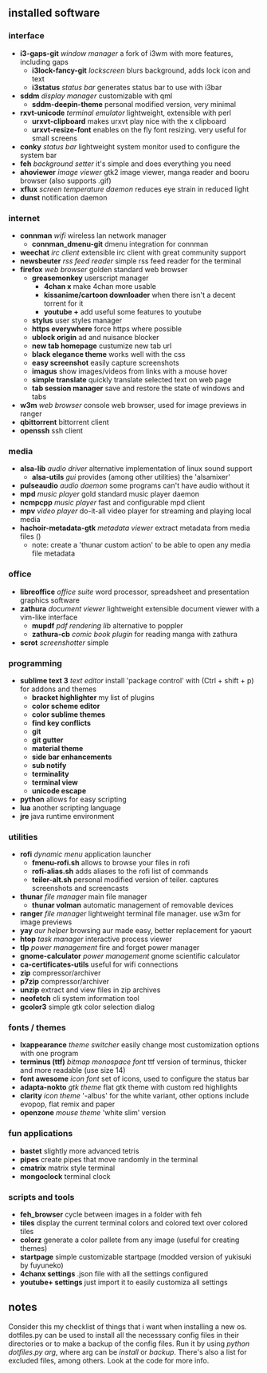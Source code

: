 ## installed software


### interface
+ **i3-gaps-git** _window manager_  a fork of i3wm with more features, including gaps
  + **i3lock-fancy-git**  _lockscreen_  blurs background, adds lock icon and text
  + **i3status** _status bar_  generates status bar to use with i3bar
+ **sddm** _display manager_  customizable with qml
  + **sddm-deepin-theme**  personal modified version, very minimal
+ **rxvt-unicode** _terminal emulator_  lightweight, extensible with perl
  + **urxvt-clipboard**  makes urxvt play nice with the x clipboard
  + **urxvt-resize-font**  enables on the fly font resizing.  very useful for small screens
+ **conky** _status bar_ lightweight system monitor used to configure the system bar
+ **feh** _background setter_  it's simple and does everything you need
+ **ahoviewer** _image viewer_  gtk2 image viewer, manga reader and booru browser (also supports .gif)
+ **xflux** _screen temperature daemon_  reduces eye strain in reduced light
+ **dunst**  notification daemon

### internet
+ **connman** _wifi_  wireless lan network manager
  + **connman_dmenu-git**  dmenu integration for connman
+ **weechat** _irc client_  extensible irc client with great community support
+ **newsbeuter** _rss feed reader_  simple rss feed reader for the terminal
+ **firefox** _web browser_  golden standard web browser
  + **greasemonkey**  userscript manager
    + **4chan x**  make 4chan more usable
    + **kissanime/cartoon downloader**  when there isn't a decent torrent for it
    + **youtube +**  add useful some features to youtube
  + **stylus**  user styles manager
  + **https everywhere**  force https where possible
  + **ublock origin**  ad and nuisance blocker
  + **new tab homepage**  custumize new tab url
  + **black elegance theme**  works well with the css
  + **easy screenshot**  easily capture screenshots
  + **imagus**  show images/videos from links with a mouse hover
  + **simple translate**  quickly translate selected text on web page
  + **tab session manager**  save and restore the state of windows and tabs
+ **w3m** _web browser_  console web browser, used for image previews in ranger
+ **qbittorrent**  bittorrent client
+ **openssh**  ssh client

### media
+ **alsa-lib** _audio driver_  alternative implementation of linux sound support
  + **alsa-utils** _gui_  provides (among other utilities) the 'alsamixer'
+ **pulseaudio** _audio daemon_  some programs can't have audio without it
+ **mpd** _music player_  gold standard music player daemon
+ **ncmpcpp** _music player_  fast and configurable mpd client
+ **mpv** _video player_  do-it-all video player for streaming and playing local media
+ **hachoir-metadata-gtk** _metadata viewer_  extract metadata from media files ()
  + note: create a 'thunar custom action' to be able to open any media file metadata

### office
+ **libreoffice** _office suite_  word processor, spreadsheet and presentation graphics software
+ **zathura** _document viewer_  lightweight extensible document viewer with a vim-like interface
  + **mupdf** _pdf rendering lib_  alternative to poppler
  + **zathura-cb** _comic book plugin_  for reading manga with zathura
+ **scrot** _screenshotter_  simple

### programming
+ **sublime text 3** _text editor_  install 'package control' with (Ctrl + shift + p) for addons and themes
  + **bracket highlighter**  my list of plugins
  + **color scheme editor**
  + **color sublime themes**
  + **find key conflicts**
  + **git**
  + **git gutter**
  + **material theme**
  + **side bar enhancements**
  + **sub notify**
  + **terminality**
  + **terminal view**
  + **unicode escape**
+ **python**  allows for easy scripting
+ **lua**  another scripting language
+ **jre**  java runtime environment

### utilities
+ **rofi** _dynamic menu_ application launcher
  + **fmenu-rofi.sh**  allows to browse your files in rofi
  + **rofi-alias.sh**  adds aliases to the rofi list of commands
  + **teiler-alt.sh**  personal modified version of teiler. captures screenshots and screencasts
+ **thunar** _file manager_  main file manager
  + **thunar volman**  automatic management of removable devices
+ **ranger** _file manager_  lightweight terminal file manager. use w3m for image previews
+ **yay** _aur helper_  browsing aur made easy, better replacement for yaourt
+ **htop** _task manager_  interactive process viewer
+ **tlp** _power management_  fire and forget power manager
+ **gnome-calculator** _power management_  gnome scientific calculator
+ **ca-certificates-utils**  useful for wifi connections
+ **zip**  compressor/archiver
+ **p7zip**  compressor/archiver
+ **unzip**  extract and view files in zip archives
+ **neofetch**  cli system information tool
+ **gcolor3**  simple gtk color selection dialog

### fonts / themes
+ **lxappearance** _theme switcher_  easily change most customization options with one program
+ **terminus (ttf)** _bitmap monospace font_  ttf version of terminus, thicker and more readable (use size 14)
+ **font awesome** _icon font_  set of icons, used to configure the status bar
+ **adapta-nokto** _gtk theme_  flat gtk theme with custom red highlights
+ **clarity** _icon theme_  '-albus' for the white variant, other options include evopop, flat remix and paper
+ **openzone** _mouse theme_  'white slim' version

### fun applications
+ **bastet**  slightly more advanced tetris
+ **pipes**  create pipes that move randomly in the terminal
+ **cmatrix**  matrix style terminal
+ **mongoclock**  terminal clock

### scripts and tools
+ **feh_browser**  cycle between images in a folder with feh
+ **tiles**  display the current terminal colors and colored text over colored tiles
+ **colorz**  generate a color pallete from any image (useful for creating themes)
+ **startpage**  simple customizable startpage (modded version of yukisuki by fuyuneko)
+ **4chanx settings**  .json file with all the settings configured
+ **youtube+ settings**  just import it to easily customiza all settings

## notes
Consider this my checklist of things that i want when installing a new os.
dotfiles.py can be used to install all the necesssary config files in their directories or to make a backup of the config files.
Run it by using _python dotfiles.py arg_, where arg can be _install_ or _backup_.
There's also a list for excluded files, among others. Look at the code for more info.

